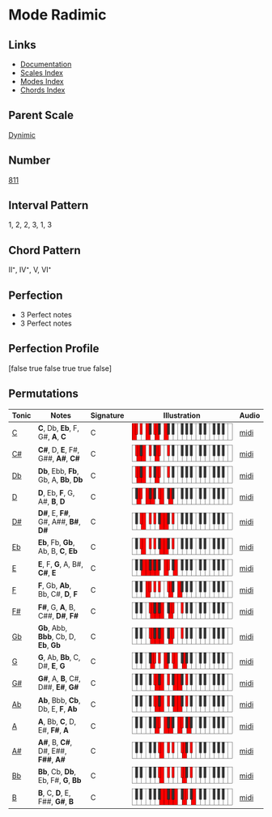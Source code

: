 # Mode Radimic

## Links

- [Documentation](index.md)
- [Scales Index](Scales.md)
- [Modes Index](Modes.md)
- [Chords Index](Chords.md)

## Parent Scale

[Dynimic](ScaleDynimic.md)

## Number

[811](https://ianring.com/musictheory/scales/811)

## Interval Pattern

1, 2, 2, 3, 1, 3

## Chord Pattern

II⁺, IV⁺, V, VI⁺

## Perfection

- 3 Perfect notes
- 3 Perfect notes

## Perfection Profile

[false true false true true false]

## Permutations

| Tonic | Notes | Signature | Illustration | Audio |
|-------|-------|-----------|--------------|-------|
| [C](ModeCNaturalRadimic.md) | **C**, Db, **Eb**, F, G#, **A**, **C** | C | ![CNaturalRadimic](ModeCNaturalRadimic.png) | [midi](https://github.com/edipermadi/music/blob/main/docs/ModeCNaturalRadimic.mid?raw=true) |
| [C#](ModeCSharpRadimic.md) | **C#**, D, **E**, F#, G##, **A#**, **C#** | C | ![CSharpRadimic](ModeCSharpRadimic.png) | [midi](https://github.com/edipermadi/music/blob/main/docs/ModeCSharpRadimic.mid?raw=true) |
| [Db](ModeDFlatRadimic.md) | **Db**, Ebb, **Fb**, Gb, A, **Bb**, **Db** | C | ![DFlatRadimic](ModeDFlatRadimic.png) | [midi](https://github.com/edipermadi/music/blob/main/docs/ModeDFlatRadimic.mid?raw=true) |
| [D](ModeDNaturalRadimic.md) | **D**, Eb, **F**, G, A#, **B**, **D** | C | ![DNaturalRadimic](ModeDNaturalRadimic.png) | [midi](https://github.com/edipermadi/music/blob/main/docs/ModeDNaturalRadimic.mid?raw=true) |
| [D#](ModeDSharpRadimic.md) | **D#**, E, **F#**, G#, A##, **B#**, **D#** | C | ![DSharpRadimic](ModeDSharpRadimic.png) | [midi](https://github.com/edipermadi/music/blob/main/docs/ModeDSharpRadimic.mid?raw=true) |
| [Eb](ModeEFlatRadimic.md) | **Eb**, Fb, **Gb**, Ab, B, **C**, **Eb** | C | ![EFlatRadimic](ModeEFlatRadimic.png) | [midi](https://github.com/edipermadi/music/blob/main/docs/ModeEFlatRadimic.mid?raw=true) |
| [E](ModeENaturalRadimic.md) | **E**, F, **G**, A, B#, **C#**, **E** | C | ![ENaturalRadimic](ModeENaturalRadimic.png) | [midi](https://github.com/edipermadi/music/blob/main/docs/ModeENaturalRadimic.mid?raw=true) |
| [F](ModeFNaturalRadimic.md) | **F**, Gb, **Ab**, Bb, C#, **D**, **F** | C | ![FNaturalRadimic](ModeFNaturalRadimic.png) | [midi](https://github.com/edipermadi/music/blob/main/docs/ModeFNaturalRadimic.mid?raw=true) |
| [F#](ModeFSharpRadimic.md) | **F#**, G, **A**, B, C##, **D#**, **F#** | C | ![FSharpRadimic](ModeFSharpRadimic.png) | [midi](https://github.com/edipermadi/music/blob/main/docs/ModeFSharpRadimic.mid?raw=true) |
| [Gb](ModeGFlatRadimic.md) | **Gb**, Abb, **Bbb**, Cb, D, **Eb**, **Gb** | C | ![GFlatRadimic](ModeGFlatRadimic.png) | [midi](https://github.com/edipermadi/music/blob/main/docs/ModeGFlatRadimic.mid?raw=true) |
| [G](ModeGNaturalRadimic.md) | **G**, Ab, **Bb**, C, D#, **E**, **G** | C | ![GNaturalRadimic](ModeGNaturalRadimic.png) | [midi](https://github.com/edipermadi/music/blob/main/docs/ModeGNaturalRadimic.mid?raw=true) |
| [G#](ModeGSharpRadimic.md) | **G#**, A, **B**, C#, D##, **E#**, **G#** | C | ![GSharpRadimic](ModeGSharpRadimic.png) | [midi](https://github.com/edipermadi/music/blob/main/docs/ModeGSharpRadimic.mid?raw=true) |
| [Ab](ModeAFlatRadimic.md) | **Ab**, Bbb, **Cb**, Db, E, **F**, **Ab** | C | ![AFlatRadimic](ModeAFlatRadimic.png) | [midi](https://github.com/edipermadi/music/blob/main/docs/ModeAFlatRadimic.mid?raw=true) |
| [A](ModeANaturalRadimic.md) | **A**, Bb, **C**, D, E#, **F#**, **A** | C | ![ANaturalRadimic](ModeANaturalRadimic.png) | [midi](https://github.com/edipermadi/music/blob/main/docs/ModeANaturalRadimic.mid?raw=true) |
| [A#](ModeASharpRadimic.md) | **A#**, B, **C#**, D#, E##, **F##**, **A#** | C | ![ASharpRadimic](ModeASharpRadimic.png) | [midi](https://github.com/edipermadi/music/blob/main/docs/ModeASharpRadimic.mid?raw=true) |
| [Bb](ModeBFlatRadimic.md) | **Bb**, Cb, **Db**, Eb, F#, **G**, **Bb** | C | ![BFlatRadimic](ModeBFlatRadimic.png) | [midi](https://github.com/edipermadi/music/blob/main/docs/ModeBFlatRadimic.mid?raw=true) |
| [B](ModeBNaturalRadimic.md) | **B**, C, **D**, E, F##, **G#**, **B** | C | ![BNaturalRadimic](ModeBNaturalRadimic.png) | [midi](https://github.com/edipermadi/music/blob/main/docs/ModeBNaturalRadimic.mid?raw=true) |
